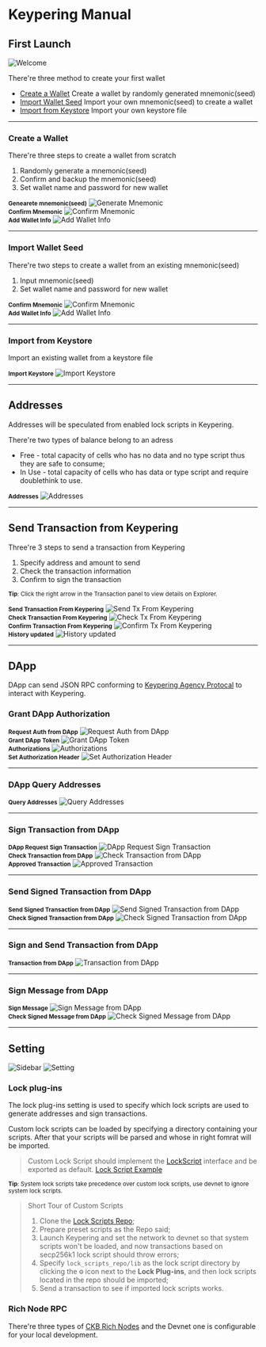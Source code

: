 # Keypering Manual

## First Launch

<div class="center">
  <img src="_media/screenshots/01.welcome.png" alt="Welcome">
</div>

There're three method to create your first wallet

- [Create a Wallet](manual?id=create-a-wallet) Create a wallet by randomly generated mnemonic(seed)
- [Import Wallet Seed](manual?id=import-wallet-seed) Import your own mnemonic(seed) to create a wallet
- [Import from Keystore](manual?id=import-from-keystore) Import your own keystore file

---

### Create a Wallet

There're three steps to create a wallet from scratch

1. Randomly generate a mnemonic(seed)
2. Confirm and backup the mnemonic(seed)
3. Set wallet name and password for new wallet

<div class="center">
  <b><small>Genearete mnemonic(seed)</small></b>
  <img src="_media/screenshots/02.generate_mnemonic.png" alt="Generate Mnemonic">
</div>

<div class="center">
  <b><small>Confirm Mnemonic</small></b>
  <img src="_media/screenshots/03.confirm_mnemonic.png" alt="Confirm Mnemonic">
</div>

<div class="center">
  <b><small>Add Wallet Info</small></b>
  <img src="_media/screenshots/04.add_wallet_info.png" alt="Add Wallet Info">
</div>

---

### Import Wallet Seed

There're two steps to create a wallet from an existing mnemonic(seed)

1. Input mnemonic(seed)
2. Set wallet name and password for new wallet

<div class="center">
  <b><small>Confirm Mnemonic</small></b>
  <img src="_media/screenshots/03.confirm_mnemonic.png" alt="Confirm Mnemonic">
</div>

<div class="center">
  <b><small>Add Wallet Info</small></b>
  <img src="_media/screenshots/04.add_wallet_info.png" alt="Add Wallet Info">
</div>

---

### Import from Keystore

Import an existing wallet from a keystore file

<div class="center">
  <b><small>Import Keystore</small></b>
  <img src="_media/screenshots/05.import_keystore.png" alt="Import Keystore">
</div>

---

## Addresses

Addresses will be speculated from enabled lock scripts in Keypering.

There're two types of balance belong to an adress

- Free - total capacity of cells who has no data and no type script thus they are safe to consume;
- In Use - total capacity of cells who has data or type script and require doublethink to use.

<div class="center">
  <b><small>Addresses</small></b>
  <img src="_media/screenshots/06.wallet_addresses.png" alt="Addresses">
</div>

---

## Send Transaction from Keypering

Three're 3 steps to send a transaction from Keypering

1. Specify address and amount to send
2. Check the transaction information
3. Confirm to sign the transaction

<small><b>Tip</b>: Click the right arrow in the Transaction panel to view details on Explorer.</small>

<div class="center">
  <b><small>Send Transaction From Keypering</small></b>
  <img src="_media/screenshots/07.request_tx_from_keypering.png" alt="Send Tx From Keypering">
</div>

<div class="center">
  <b><small>Check Transaction From Keypering</small></b>
  <img src="_media/screenshots/08.check_tx_from_keypering.png" alt="Check Tx From Keypering">
</div>

<div class="center">
  <b><small>Confirm Transaction From Keypering</small></b>
  <img src="_media/screenshots/09.confirm_tx_from_keypering.png" alt="Confirm Tx From Keypering">
</div>

<div class="center">
  <b><small>History updated</small></b>
  <img src="_media/screenshots/10.history_updated.png" alt="History updated">
</div>

---

## DApp

DApp can send JSON RPC conforming to [Keypering Agency Protocal](/protocol) to interact with Keypering.

### Grant DApp Authorization

<div class="center">
  <b><small>Request Auth from DApp</small></b>
  <img src="_media/screenshots/11.dapp_request_auth.png" alt="Request Auth from DApp">
</div>

<div class="center">
  <b><small>Grant DApp Token</small></b>
  <img src="_media/screenshots/12.grant_dapp_token.png" alt="Grant DApp Token">
</div>

<div class="center">
  <b><small>Authorizations</small></b>
  <img src="_media/screenshots/13.authorizations.png" alt="Authorizations">
</div>

<div class="center">
  <b><small>Set Authorization Header</small></b>
  <img src="_media/screenshots/14.dapp_set_authorization_header.png" alt="Set Authorization Header">
</div>

---

### DApp Query Addresses

<div class="center">
  <b><small>Query Addresses</small></b>
  <img src="_media/screenshots/15.dapp_query_addresses.png" alt="Query Addresses">
</div>

---

### Sign Transaction from DApp

<div class="center">
  <b><small>DApp Request Sign Transaction</small></b>
  <img src="_media/screenshots/16.dapp_request_sign_tx.png" alt="DApp Request Sign Transaction">
</div>

<div class="center">
  <b><small>Check Transaction from DApp</small></b>
  <img src="_media/screenshots/17.check_tx_from_dapp.png" alt="Check Transaction from DApp">
</div>

<div class="center">
  <b><small>Approved Transaction</small></b>
  <img src="_media/screenshots/18.approved_sign_tx.png" alt="Approved Transaction">
</div>

---

### Send Signed Transaction from DApp

<div class="center">
  <b><small>Send Signed Transaction from DApp</small></b>
  <img src="_media/screenshots/19.dapp_request_send_tx.png" alt="Send Signed Transaction from DApp">
</div>

<div class="center">
  <b><small>Check Signed Transaction from DApp</small></b>
  <img src="_media/screenshots/20.check_tx_from_dapp.png" alt="Check Signed Transaction from DApp">
</div>

---

### Sign and Send Transaction from DApp

<div class="center">
  <b><small>Transaction from DApp</small></b>
  <img src="_media/screenshots/21.dapp_request_sign_and_send_tx.png" alt="Transaction from DApp">
</div>

---

### Sign Message from DApp

<div class="center">
  <b><small>Sign Message</small></b>
  <img src="_media/screenshots/24.sign_message_rpc.png" alt="Sign Message from DApp">
</div>

<div class="center">
  <b><small>Check Signed Message from DApp</small></b>
  <img src="_media/screenshots/25.check_signed_message.png" alt="Check Signed Message from DApp">
</div>

---

## Setting

![Sidebar](_media/screenshots/22.sidebar.png)
![Setting](_media/screenshots/23.setting.png)

### Lock plug-ins

The lock plug-ins setting is used to specify which lock scripts are used to generate addresses and sign transactions.

Custom lock scripts can be loaded by specifying a directory containing your scripts. After that your scripts will be parsed and whose in right fomrat will be imported.

> Custom Lock Script should implement the [LockScript](https://github.com/nervosnetwork/keyper/blob/master/packages/specs/src/lock.ts#L22) interface and be exported as default. [Lock Script Example](https://github.com/Keith-CY/keyper_lock_scripts)

<small><b>Tip</b>: System lock scripts take precedence over custom lock scripts, use devnet to ignore system lock scripts.</small>

> Short Tour of Custom Scripts
>
> 1. Clone the [Lock Scripts Repo](https://github.com/Keith-CY/keyper_lock_scripts);
> 2. Prepare preset scripts as the Repo said;
> 3. Launch Keypering and set the network to devnet so that system scripts won't be loaded, and now transactions based on secp256k1 lock script should throw errors;
> 4. Specify `lock_scripts_repo/lib` as the lock script directory by clicking the <kbd>⚙</kbd> icon next to the **Lock Plug-ins**, and then lock scripts located in the repo should be imported;
> 5. Send a transaction to see if imported lock scripts works.

### Rich Node RPC

There're three types of [CKB Rich Nodes](https://github.com/ququzone/ckb-rich-node) and the Devnet one is configurable for your local development.

